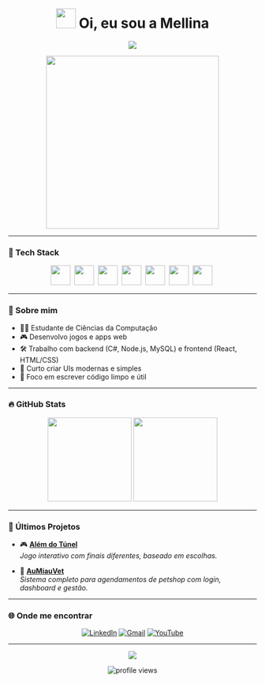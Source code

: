 <h1 align="center">
  <img src="https://media.giphy.com/media/hvRJCLFzcasrR4ia7z/giphy.gif" width="40" />
  Oi, eu sou a Mellina
</h1>

<p align="center">
  <img src="https://readme-typing-svg.herokuapp.com/?color=F75C7E&center=true&vCenter=true&lines=Desenvolvedora+Fullstack;C%23,+JS+e+Node.js;React,+API+e+UI/UX;Ship+it+🚀" />
</p>

<p align="center">
  <img src="https://media.giphy.com/media/L1R1tvI9svkIWwpVYr/giphy.gif" width="350px"/>
</p>

---

### 🚀 Tech Stack
<div align="center">

<img src="https://cdn.jsdelivr.net/gh/devicons/devicon/icons/csharp/csharp-original.svg" width="40" />&nbsp;
<img src="https://cdn.jsdelivr.net/gh/devicons/devicon/icons/javascript/javascript-original.svg" width="40" />&nbsp;
<img src="https://cdn.jsdelivr.net/gh/devicons/devicon/icons/nodejs/nodejs-original.svg" width="40" />&nbsp;
<img src="https://cdn.jsdelivr.net/gh/devicons/devicon/icons/react/react-original.svg" width="40" />&nbsp;
<img src="https://cdn.jsdelivr.net/gh/devicons/devicon/icons/html5/html5-original.svg" width="40" />&nbsp;
<img src="https://cdn.jsdelivr.net/gh/devicons/devicon/icons/css3/css3-original.svg" width="40" />&nbsp;
<img src="https://cdn.jsdelivr.net/gh/devicons/devicon/icons/mysql/mysql-original.svg" width="40" />&nbsp;

</div>

---

### 🧠 Sobre mim
- 👩‍💻 Estudante de Ciências da Computação
- 🎮 Desenvolvo jogos e apps web
- 🛠️ Trabalho com backend (C#, Node.js, MySQL) e frontend (React, HTML/CSS)
- 🎨 Curto criar UIs modernas e simples
- 🚀 Foco em escrever código limpo e útil

---

### 🔥 GitHub Stats
<div align="center">
  <img src="https://github-readme-stats.vercel.app/api?username=Mellina-ship-it&show_icons=true&theme=radical&border_radius=10" height="170" />
  <img src="https://github-readme-stats.vercel.app/api/top-langs/?username=Mellina-ship-it&layout=compact&theme=radical&border_radius=10" height="170"/>
</div>

---

### 🧩 Últimos Projetos

- 🎮 **[Além do Túnel](https://github.com/Mellina-ship-it/Alem_do_tunel)**  
  *Jogo interativo com finais diferentes, baseado em escolhas.*

- 🐾 **[AuMiauVet](https://github.com/Mellina-ship-it/AuMiauVet)**  
  *Sistema completo para agendamentos de petshop com login, dashboard e gestão.*

---

### 🌐 Onde me encontrar

<div align="center">

[![LinkedIn](https://img.shields.io/badge/-LinkedIn-0077B5?style=for-the-badge&logo=linkedin&logoColor=white)](https://www.linkedin.com/in/mellina-bizinoto-618081227/)
[![Gmail](https://img.shields.io/badge/-Gmail-D14836?style=for-the-badge&logo=gmail&logoColor=white)](mailto:bizinoto.mellina@gmail.com)
[![YouTube](https://img.shields.io/badge/-YouTube-FF0000?style=for-the-badge&logo=youtube&logoColor=white)](https://youtube.com/@mbspadua?si=j4HN7W6gvdU3bWp1)

</div>

---

<p align="center">
  <img src="https://github-readme-streak-stats.herokuapp.com/?user=Mellina-ship-it&theme=radical&hide_border=true" />
</p>

<p align="center">
  <img src="https://komarev.com/ghpvc/?username=Mellina-ship-it&color=F75C7E" alt="profile views" />
</p>
